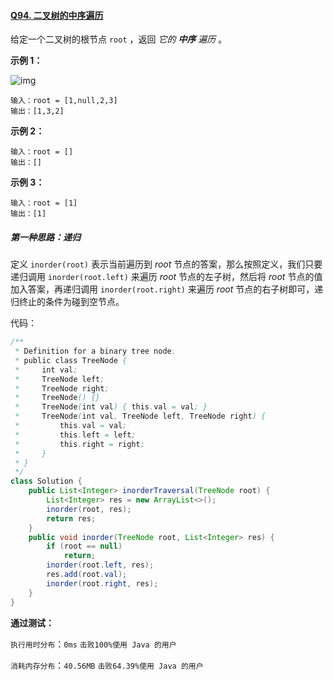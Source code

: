 #### [Q94. 二叉树的中序遍历](https://leetcode.cn/problems/binary-tree-inorder-traversal/?envType=study-plan-v2&envId=top-100-liked)

给定一个二叉树的根节点 `root` ，返回 *它的 **中序** 遍历* 。

**示例 1：**

![img](https://assets.leetcode.com/uploads/2020/09/15/inorder_1.jpg)

```
输入：root = [1,null,2,3]
输出：[1,3,2]
```

**示例 2：**

```
输入：root = []
输出：[]
```

**示例 3：**

```
输入：root = [1]
输出：[1]
```

 

##### 第一种思路：递归

定义 `inorder(root)` 表示当前遍历到 $root$ 节点的答案，那么按照定义，我们只要递归调用 `inorder(root.left)` 来遍历 $root$ 节点的左子树，然后将  $root$ 节点的值加入答案，再递归调用 `inorder(root.right)` 来遍历 $root$ 节点的右子树即可，递归终止的条件为碰到空节点。

代码：

```java
/**
 * Definition for a binary tree node.
 * public class TreeNode {
 *     int val;
 *     TreeNode left;
 *     TreeNode right;
 *     TreeNode() {}
 *     TreeNode(int val) { this.val = val; }
 *     TreeNode(int val, TreeNode left, TreeNode right) {
 *         this.val = val;
 *         this.left = left;
 *         this.right = right;
 *     }
 * }
 */
class Solution {
    public List<Integer> inorderTraversal(TreeNode root) {
        List<Integer> res = new ArrayList<>();
        inorder(root, res);
        return res;
    }
    public void inorder(TreeNode root, List<Integer> res) {
        if (root == null)
            return;
        inorder(root.left, res);
        res.add(root.val);
        inorder(root.right, res);
    }
}
```

**通过测试：**

`执行用时分布`：`0ms`			`击败100%使用 Java 的用户`

`消耗内存分布`：`40.56MB`	`击败64.39%使用 Java 的用户`